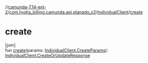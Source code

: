 //[camunda-7.14-ext-2](../../../index.md)/[com.hydra_billing.camunda.api.planado_v2](../index.md)/[IndividualClient](index.md)/[create](create.md)

# create

[jvm]\
fun [create](create.md)(params: [IndividualClient.CreateParams](-create-params/index.md)): [IndividualClient.CreateOrUpdateResponse](-create-or-update-response/index.md)
